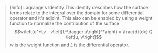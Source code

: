 >[!info] Lagrange's Identity
>This identity describes how the surface terms relate to the integral over the domain for some differential operator and it's adjoint. This also can be enabled by using a weight function to normalize the contribution of the surface
>$$w\left(u^*Lv - v\left[L^\dagger u\right]^*\right) = \frac{d}{dx} Q \left[u, v\right]$$
>$w$ is the weight function and $L$ is the differential operator.
